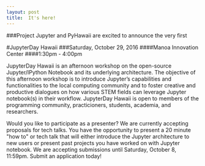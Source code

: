 ```yaml
---
layout: post
title:  It's here!
---
```


###Project Jupyter and PyHawaii are excited to announce the very first

#JupyterDay Hawaii
###Saturday, October 29, 2016
####Manoa Innovation Center
####1:30pm - 4:00pm

JupyterDay Hawaii is an afternoon workshop on the open-source Jupyter/IPython Notebook and its underlying architecture. The objective of this afternoon workshop is to introduce Jupyter’s capabilities and functionalities to the local computing community and to foster creative and productive dialogues on how various STEM fields can leverage Jupyter notebook(s) in their workflow. JupyterDay Hawaii is open to members of the programming community, practicioners, students, academia, and researchers. 

Would you like to participate as a presenter? We are currently accepting proposals for tech talks. 
You have the opportunity to present a 20 minute "how to" or tech talk that will either introduce
the Jupyter architecture to new users or present past projects you have worked on with
Jupyter notebook. We are accepting submissions until Saturday, October 8, 11:59pm. Submit an application today!
